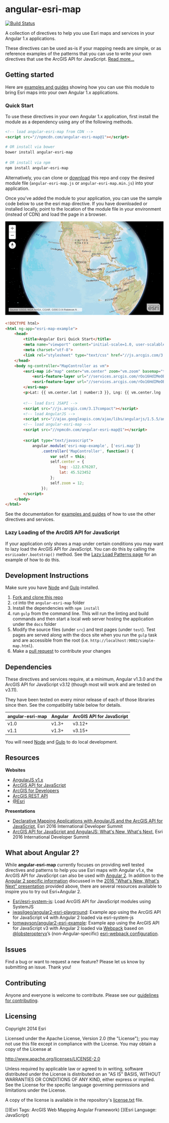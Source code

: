 angular-esri-map
================

[![Build Status](https://travis-ci.org/Esri/angular-esri-map.svg?branch=master)](https://travis-ci.org/Esri/angular-esri-map)

A collection of directives to help you use Esri maps and services in your Angular 1.x applications.

These directives can be used as-is if your mapping needs are simple, or as reference examples of the patterns that you can use to write your own directives that use the ArcGIS API for JavaScript. [Read more...](https://arcgis.github.io/angular-esri-map-site-v1/#/patterns)

## Getting started
Here are [examples and guides](https://arcgis.github.io/angular-esri-map-site-v1/) showing how you can use this module to bring Esri maps into your own Angular 1.x applications.

### Quick Start

To use these directives in your own Angular 1.x application, first install the module as a dependency using any of the following methods.
```html
<!-- load angular-esri-map from CDN -->
<script src="//npmcdn.com/angular-esri-map@1"></script>
```
```bash
# OR install via bower
bower install angular-esri-map

# OR install via npm
npm install angular-esri-map
```
Alternatively, you can clone or [download](https://github.com/Esri/angular-esri-map/releases) this repo and copy the desired module file (`angular-esri-map.js` or `angular-esri-map.min.js`) into your application.

Once you've added the module to your application, you can use the sample code below to use the esri map directive. If you have downloaded or installed locally, point to the location of the module file in your environment (instead of CDN) and load the page in a browser.

![App](angular-esri-map.png)

```html
<!DOCTYPE html>
<html ng-app="esri-map-example">
    <head>
        <title>Angular Esri Quick Start</title>
        <meta name="viewport" content="initial-scale=1.0, user-scalable=no">
        <meta charset="utf-8">
        <link rel="stylesheet" type="text/css" href="//js.arcgis.com/3.17/esri/css/esri.css">
    </head>
    <body ng-controller="MapController as vm">
        <esri-map id="map" center="vm.center" zoom="vm.zoom" basemap="topo">
            <esri-feature-layer url="//services.arcgis.com/rOo16HdIMeOBI4Mb/arcgis/rest/services/Heritage_Trees_Portland/FeatureServer/0"></esri-feature-layer>
            <esri-feature-layer url="//services.arcgis.com/rOo16HdIMeOBI4Mb/arcgis/rest/services/Portland_Parks/FeatureServer/0"></esri-feature-layer>
        </esri-map>
        <p>Lat: {{ vm.center.lat | number:3 }}, Lng: {{ vm.center.lng | number:3 }}, Zoom: {{ vm.zoom }}</p>

        <!-- load Esri JSAPI -->
        <script src="//js.arcgis.com/3.17compact"></script>
        <!-- load AngularJS -->
        <script src="//ajax.googleapis.com/ajax/libs/angularjs/1.5.5/angular.js"></script>
        <!-- load angular-esri-map -->
        <script src="//npmcdn.com/angular-esri-map@1"></script>

        <script type="text/javascript">
            angular.module('esri-map-example', ['esri.map'])
                .controller('MapController', function() {
                    var self = this;
                    self.center = {
                        lng: -122.676207,
                        lat: 45.523452
                    };
                    self.zoom = 12;
                });
        </script>
    </body>
</html>
```

See the documentation for [examples and guides](https://arcgis.github.io/angular-esri-map-site-v1) of how to use the other directives and services.

### Lazy Loading of the ArcGIS API for JavaScript

If your application only shows a map under certain conditions you may want to lazy load the ArcGIS API for JavaScript. You can do this by calling the `esriLoader.bootstrap()` method. See the [Lazy Load Patterns page](https://arcgis.github.io/angular-esri-map-site-v1/#/patterns/lazy-load) for an example of how to do this.

## Development Instructions

Make sure you have [Node](http://nodejs.org/) and  [Gulp](https://github.com/gulpjs/gulp/blob/master/docs/getting-started.md#getting-started) installed.

1. [Fork and clone this repo](https://help.github.com/articles/fork-a-repo)
2. `cd` into the `angular-esri-map` folder
3. Install the dependencies with `npm install`
4. run `gulp` from the command line. This will run the linting and build commands and then start a local web server hosting the application under the `docs` folder
5. Modify the source files (under `src`) and test pages (under `test`). Test pages are served along with the docs site when you run the `gulp` task and are accessible from the root (i.e. `http://localhost:9002/simple-map.html`).
6. Make a [pull request](https://help.github.com/articles/creating-a-pull-request) to contribute your changes

## Dependencies

These directives and services require, at a minimum, Angular v1.3.0 and the ArcGIS API for JavaScript v3.12 (though most will work and are tested on v3.11).

They have been tested on every minor release of each of those libraries since then. See the compatibility table below for details.

angular-esri-map | Angular | ArcGIS API for JavaScript
--- | --- | ---
v1.0 | v1.3+ | v3.12+
v1.1 | v1.3+ | v3.15+

You will need [Node](http://nodejs.org/) and [Gulp](https://github.com/gulpjs/gulp/blob/master/docs/getting-started.md#getting-started) to do local development.

## Resources

**Websites**
* [AngularJS v1.x](https://angularjs.org/)
* [ArcGIS API for JavaScript](https://developers.arcgis.com/javascript/)
* [ArcGIS for Developers](http://developers.arcgis.com)
* [ArcGIS REST API](http://resources.arcgis.com/en/help/arcgis-rest-api/)
* [@Esri](http://twitter.com/esri)

**Presentations**
* [Declarative Mapping Applications with AngularJS and the ArcGIS API for JavaScript](http://proceedings.esri.com/library/userconf/devsummit16/papers/dev_int_193.pdf), Esri 2016 International Developer Summit
* [ArcGIS API for JavaScript and AngularJS: What's New, What's Next](http://jwasilgeo.github.io/esri-jsapi-and-angular-whats-next-dev-summit-2016), Esri 2016 International Developer Summit

## What about Angular 2?

While **angular-esri-map** currently focuses on providing well tested directives and patterns to help you use Esri maps with Angular v1.x, the ArcGIS API for JavaScript can also be used with [Angular 2](https://angular.io/). In addition to the [Angular 2 specific information](http://jwasilgeo.github.io/esri-jsapi-and-angular-whats-next-dev-summit-2016/#/34) discussed in the [2016 "What's New, What's Next" presentation](http://jwasilgeo.github.io/esri-jsapi-and-angular-whats-next-dev-summit-2016) provided above, there are several resources available to inspire you to try out Esri+Angular 2.

* [Esri/esri-system-js](https://github.com/Esri/esri-system-js): Load ArcGIS API for JavaScript modules using SystemJS
* [jwasilgeo/angular2-esri-playground](https://github.com/jwasilgeo/angular2-esri-playground): Example app using the ArcGIS API for JavaScript v4 with Angular 2 loaded via esri-system-js
* [tomwayson/angular2-esri-example](https://github.com/tomwayson/angular2-esri-example): Example app using the ArcGIS API for JavaScript v3 with Angular 2 loaded via [Webpack](https://webpack.github.io/) based on [@lobsteropteryx](https://github.com/lobsteropteryx)’s (non-Angular-specific) [esri-webpack configuration](https://github.com/lobsteropteryx/esri-webpack).

## Issues

Find a bug or want to request a new feature? Please let us know by submitting an issue. Thank you!

## Contributing

Anyone and everyone is welcome to contribute. Please see our [guidelines for contributing](https://github.com/Esri/angular-esri-map/blob/master/CONTRIBUTING.md).

## Licensing
Copyright 2014 Esri

Licensed under the Apache License, Version 2.0 (the "License");
you may not use this file except in compliance with the License.
You may obtain a copy of the License at

   http://www.apache.org/licenses/LICENSE-2.0

Unless required by applicable law or agreed to in writing, software
distributed under the License is distributed on an "AS IS" BASIS,
WITHOUT WARRANTIES OR CONDITIONS OF ANY KIND, either express or implied.
See the License for the specific language governing permissions and
limitations under the License.

A copy of the license is available in the repository's [license.txt](https://raw.github.com/Esri/angular-esri-map/master/LICENSE) file.

[](Esri Tags: ArcGIS Web Mapping Angular Framework)
[](Esri Language: JavaScript)
